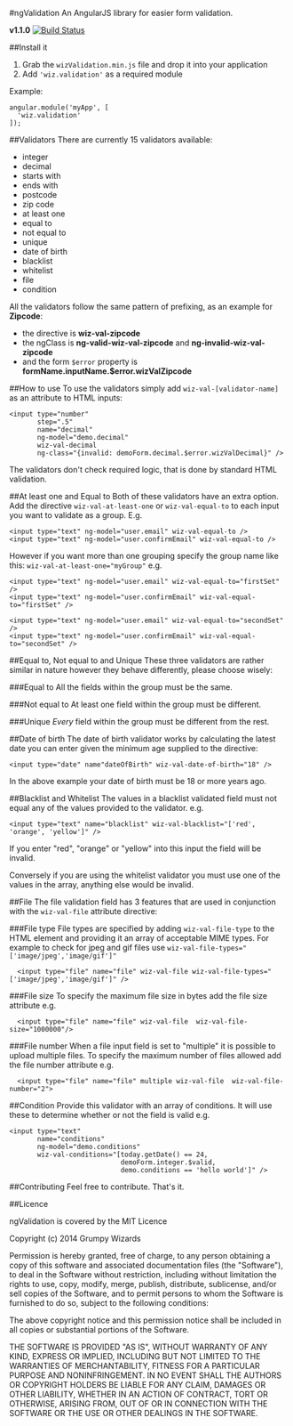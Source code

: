#ngValidation
An AngularJS library for easier form validation.

**v1.1.0**   [![Build Status](https://travis-ci.org/GrumpyWizards/ngValidation.svg?branch=master)](https://travis-ci.org/GrumpyWizards/ngValidation)

##Install it
1. Grab the `wizValidation.min.js` file and drop it into your application
2. Add `'wiz.validation'` as a required module

Example:

    angular.module('myApp', [
      'wiz.validation'
    ]);


##Validators
There are currently 15 validators available:

- integer
- decimal
- starts with
- ends with
- postcode
- zip code
- at least one
- equal to
- not equal to
- unique
- date of birth
- blacklist
- whitelist
- file
- condition

All the validators follow the same pattern of prefixing, as an example for **Zipcode**:

- the directive is **wiz-val-zipcode**
- the ngClass is **ng-valid-wiz-val-zipcode** and **ng-invalid-wiz-val-zipcode**
- and the form `$error` property is **formName.inputName.$error.wizValZipcode**

##How to use
To use the validators simply add `wiz-val-[validator-name]` as an attribute to HTML inputs:

    <input type="number"
           step=".5"
           name="decimal"
           ng-model="demo.decimal"
           wiz-val-decimal
           ng-class="{invalid: demoForm.decimal.$error.wizValDecimal}" />

The validators don't check required logic, that is done by standard HTML validation.

##At least one and Equal to
Both of these validators have an extra option. Add the directive `wiz-val-at-least-one` or `wiz-val-equal-to` to each input you want to validate as a group. E.g.

    <input type="text" ng-model="user.email" wiz-val-equal-to />
    <input type="text" ng-model="user.confirmEmail" wiz-val-equal-to />
    
However if you want more than one grouping specify the group name like this: `wiz-val-at-least-one="myGroup"` e.g.

    <input type="text" ng-model="user.email" wiz-val-equal-to="firstSet" />
    <input type="text" ng-model="user.confirmEmail" wiz-val-equal-to="firstSet" />

    <input type="text" ng-model="user.email" wiz-val-equal-to="secondSet" />
    <input type="text" ng-model="user.confirmEmail" wiz-val-equal-to="secondSet" />

##Equal to, Not equal to and Unique
These three validators are rather similar in nature however they behave differently, please choose wisely:

###Equal to
All the fields within the group must be the same.

###Not equal to
At least one field within the group must be different.

###Unique
*Every* field within the group must be different from the rest.

##Date of birth
The date of birth validator works by calculating the latest date you can enter given the minimum age supplied to the directive:

    <input type="date" name"dateOfBirth" wiz-val-date-of-birth="18" />

In the above example your date of birth must be 18 or more years ago.

##Blacklist and Whitelist
The values in a blacklist validated field must not equal any of the values provided to the validator. e.g.

    <input type="text" name="blacklist" wiz-val-blacklist="['red', 'orange', 'yellow']" />

If you enter "red", "orange" or "yellow" into this input the field will be invalid.

Conversely if you are using the whitelist validator you must use one of the values in the array, anything else would be invalid.

##File
The file validation field has 3 features that are used in conjunction with the `wiz-val-file` attribute directive:

###File type
File types are specified by adding `wiz-val-file-type` to the HTML element and providing it an array of acceptable MIME types. For example to check for jpeg and gif files use `wiz-val-file-types="['image/jpeg','image/gif']"`

      <input type="file" name="file" wiz-val-file wiz-val-file-types="['image/jpeg','image/gif']" />

###File size
To specify the maximum file size in bytes add the file size attribute e.g. 

      <input type="file" name="file" wiz-val-file  wiz-val-file-size="1000000"/>

###File number
When a file input field is set to "multiple" it is possible to upload multiple files. To specify the maximum number of files allowed add the file number attribute e.g. 

      <input type="file" name="file" multiple wiz-val-file  wiz-val-file-number="2">

##Condition
Provide this validator with an array of conditions. It will use these to determine whether or not the field is valid e.g.

    <input type="text"
           name="conditions"
           ng-model="demo.conditions"
           wiz-val-conditions="[today.getDate() == 24,
                                demoForm.integer.$valid,
                                demo.conditions == 'hello world']" />

##Contributing
Feel free to contribute. That's it.

##Licence

ngValidation is covered by the MIT Licence

Copyright (c) 2014 Grumpy Wizards

Permission is hereby granted, free of charge, to any person obtaining a copy of this software and associated documentation files (the "Software"), to deal in the Software without restriction, including without limitation the rights to use, copy, modify, merge, publish, distribute, sublicense, and/or sell copies of the Software, and to permit persons to whom the Software is furnished to do so, subject to the following conditions:

The above copyright notice and this permission notice shall be included in all copies or substantial portions of the Software.

THE SOFTWARE IS PROVIDED "AS IS", WITHOUT WARRANTY OF ANY KIND, EXPRESS OR IMPLIED, INCLUDING BUT NOT LIMITED TO THE WARRANTIES OF MERCHANTABILITY, FITNESS FOR A PARTICULAR PURPOSE AND NONINFRINGEMENT. IN NO EVENT SHALL THE AUTHORS OR COPYRIGHT HOLDERS BE LIABLE FOR ANY CLAIM, DAMAGES OR OTHER LIABILITY, WHETHER IN AN ACTION OF CONTRACT, TORT OR OTHERWISE, ARISING FROM, OUT OF OR IN CONNECTION WITH THE SOFTWARE OR THE USE OR OTHER DEALINGS IN THE SOFTWARE.

